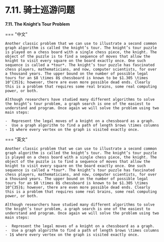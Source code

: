 # 7.11. 骑士巡游问题

**7.11. The Knight’s Tour Problem**

=== "中文"

    Another classic problem that we can use to illustrate a second common graph algorithm is called the knight’s tour. The knight’s tour puzzle is played on a chess board with a single chess piece, the knight. The object of the puzzle is to find a sequence of moves that allow the knight to visit every square on the board exactly once. One such sequence is called a *tour*. The knight’s tour puzzle has fascinated chess players, mathematicians, and now, computer scientists, for over a thousand years. The upper bound on the number of possible legal tours for an $8 \times 8$ chessboard is known to be $1.305 \times 10^{35}$; however, there are even more possible dead ends. Clearly this is a problem that requires some real brains, some real computing power, or both.
    
    Although researchers have studied many different algorithms to solve the knight’s tour problem, a graph search is one of the easiest to understand and program. Once again we will solve the problem using two main steps:
    
    -  Represent the legal moves of a knight on a chessboard as a graph.
    -  Use a graph algorithm to find a path of length $rows \times columns - 1$ where every vertex on the graph is visited exactly once.

=== "英文"

    Another classic problem that we can use to illustrate a second common graph algorithm is called the knight’s tour. The knight’s tour puzzle is played on a chess board with a single chess piece, the knight. The object of the puzzle is to find a sequence of moves that allow the knight to visit every square on the board exactly once. One such sequence is called a *tour*. The knight’s tour puzzle has fascinated chess players, mathematicians, and now, computer scientists, for over a thousand years. The upper bound on the number of possible legal tours for an $8 \times 8$ chessboard is known to be $1.305 \times 10^{35}$; however, there are even more possible dead ends. Clearly this is a problem that requires some real brains, some real computing power, or both.
    
    Although researchers have studied many different algorithms to solve the knight’s tour problem, a graph search is one of the easiest to understand and program. Once again we will solve the problem using two main steps:
    
    -  Represent the legal moves of a knight on a chessboard as a graph.
    -  Use a graph algorithm to find a path of length $rows \times columns - 1$ where every vertex on the graph is visited exactly once.